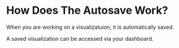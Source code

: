 # How Does The Autosave Work?

When you are working on a visualizatuion, it is automatically saved.

A saved visualization can be accessed via your dashboard.

